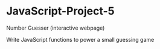 # JavaScript-Project-5
Number Guesser (interactive webpage)

Write JavaScript functions to power a small guessing game
